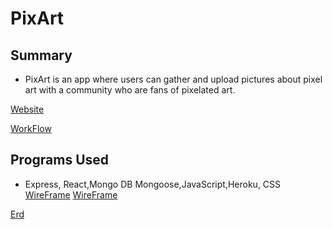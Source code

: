 # PixArt

## Summary

- PixArt is an app where users can gather and upload pictures about pixel art with a community who are fans of pixelated art.

[Website](https://pixart.herokuapp.com/)

[WorkFlow](https://trello.com/b/3TZbRmvs/pixart)

## Programs Used 

- Express, React,Mongo DB Mongoose,JavaScript,Heroku, CSS
[WireFrame]()
[WireFrame]()

[Erd]()

